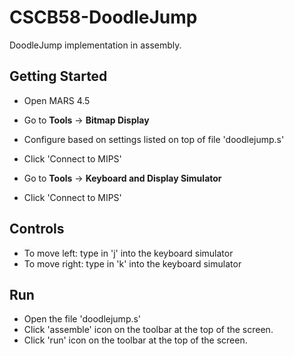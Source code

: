 # CSCB58-DoodleJump
DoodleJump implementation in assembly. 

## Getting Started
-  Open MARS 4.5
-  Go to <b>Tools</b> -> <b>Bitmap Display</b>
-  Configure based on settings listed on top of file 'doodlejump.s'
-  Click 'Connect to MIPS'

-  Go to <b>Tools</b> -> <b>Keyboard and Display Simulator</b>
-  Click 'Connect to MIPS'

## Controls
- To move left: type in 'j' into the keyboard simulator
- To move right: type in 'k' into the keyboard simulator

## Run
- Open the file 'doodlejump.s'
- Click 'assemble' icon on the toolbar at the top of the screen.
- Click 'run' icon on the toolbar at the top of the screen.
